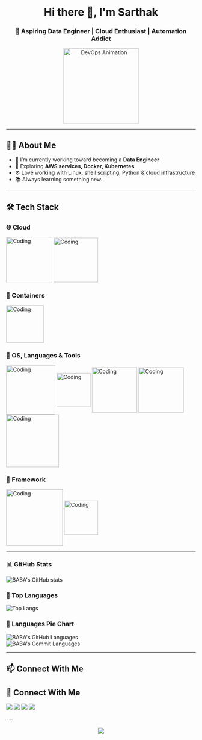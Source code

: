 <!-- README.md -->

<h1 align="center">Hi there 👋, I'm Sarthak </h1>
<h3 align="center">🚀 Aspiring Data Engineer | Cloud Enthusiast | Automation Addict</h3>

<p align="center">
  <img src="https://media.giphy.com/media/qgQUggAC3Pfv687qPC/giphy.gif" width="200" alt="DevOps Animation" />
</p>

---

## 🧑‍💻 About Me

- 🔭 I’m currently working toward becoming a **Data Engineer**
- 🌱 Exploring **AWS services, Docker, Kubernetes**
- ⚙️ Love working with Linux, shell scripting, Python & cloud infrastructure
- 📚 Always learning something new.

---

## 🛠️ Tech Stack

### 🌐 Cloud 
<p>
  <img align="middle" alt="Coding" width="122" src="https://logos-world.net/wp-content/uploads/2021/08/Amazon-Web-Services-AWS-Logo.png"/>
  <img align="middle" alt="Coding" width="118" src="https://miro.medium.com/v2/resize:fit:1400/0*m9JK79JYY6vlpxLz.gif"/>
</p>

### 🐳 Containers 
<p>
  <img align="middle" alt="Coding" width="100" src="https://cdn4.iconfinder.com/data/icons/logos-and-brands/512/97_Docker_logo_logos-512.png"/>
</p>

### 🧠 OS, Languages & Tools
<p>
  <img align="middle" alt="Coding" width="130" src="https://cdn.hashnode.com/res/hashnode/image/upload/v1681322678953/e53254bd-abb3-4ec3-8ca0-b35f01e9026f.gif"/>
  <img align="middle" alt="Coding" width="90" src="https://upload.wikimedia.org/wikipedia/commons/thumb/4/4b/Bash_Logo_Colored.svg/1024px-Bash_Logo_Colored.svg.png"/>
  <img align="middle" alt="Coding" width="120" src="https://i0.wp.com/junilearning.com/wp-content/uploads/2020/06/python-programming-language.webp?fit=800%2C800&ssl=1"/>
  <img align="middle" alt="Coding" width="120" src="https://png.pngtree.com/png-clipart/20190630/original/pngtree-yaml-file-document-icon-png-image_4177017.jpg"/>
  <img align="middle" alt="Coding" width="140" src="https://voiptrainers.com/wp-content/uploads/2024/09/Wireshark.webp"/>
</p>

### 🎨 Framework
<p>
  <img align="middle" alt="Coding" width="150" src="https://img.shields.io/badge/HTML-E34F26?style=for-the-badge&logo=html5&logoColor=white"/>
  <img align="middle" alt="Coding" width="90" src="https://avatars.githubusercontent.com/u/156354296?s=280&v=4"/>
</p>

---
### 📊 GitHub Stats  
![BABA's GitHub stats](https://github-readme-stats.vercel.app/api?username=Delta-Ghosh&show_icons=true&theme=tokyonight)

### 📂 Top Languages  
![Top Langs](https://github-readme-stats.vercel.app/api/top-langs/?username=Delta-Ghosh&layout=compact&langs_count=10&theme=tokyonight)

### 🥧 Languages Pie Chart  
![BABA's GitHub Languages](https://github-profile-summary-cards.vercel.app/api/cards/repos-per-language?username=Delta-Ghosh&theme=tokyonight)  
![BABA's Commit Languages](https://github-profile-summary-cards.vercel.app/api/cards/most-commit-language?username=Delta-Ghosh&theme=tokyonight)

---

## 📫 Connect With Me

## 🔗 Connect With Me

<p>
  <a href="mailto:ghoshsarthak525@gmail.com"><img src="https://img.shields.io/badge/Gmail-D14836?style=for-the-badge&logo=gmail&logoColor=white"/></a>
  <a href="https://www.linkedin.com/in/sarthak-ghosh-549136291/"><img src="https://img.shields.io/badge/LinkedIn-0077B5?style=for-the-badge&logo=linkedin&logoColor=white"/></a>
  <a href="https://www.instagram.com/who.is_sarthak/"><img src="https://img.shields.io/badge/Instagram-E4405F?style=for-the-badge&logo=instagram&logoColor=white"/></a>
  <a href="https://www.facebook.com/profile.php?id=61555621666269"><img src="https://img.shields.io/badge/Facebook-1877F2?style=for-the-badge&logo=facebook&logoColor=white"/></a>
</p>
---

<p align="center">
  <img src="https://capsule-render.vercel.app/api?type=waving&color=gradient&height=100&section=footer"/>
</p>

